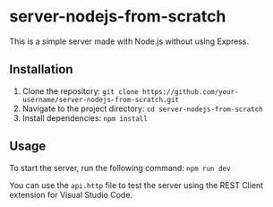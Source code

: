 # server-nodejs-from-scratch

This is a simple server made with Node.js without using Express.

## Installation

1. Clone the repository: `git clone https://github.com/your-username/server-nodejs-from-scratch.git`
2. Navigate to the project directory: `cd server-nodejs-from-scratch`
3. Install dependencies: `npm install`

## Usage

To start the server, run the following command: `npm run dev`

You can use the `api.http` file to test the server using the REST Client extension for Visual Studio Code.
